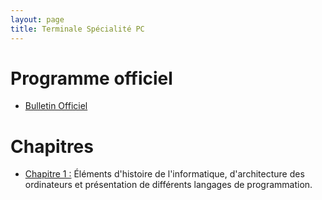 ```yaml
---
layout: page
title: Terminale Spécialité PC
---
```


# Programme officiel

- <a href="https://cache.media.education.gouv.fr/file/special_8_men/99/0/physique_chimie_S_195990.pdf">Bulletin Officiel</a>

# Chapitres

- <a href="http://dlatreyte.github.io/ressources/1-spe-nsi/C1"> Chapitre 1 :</a> Éléments d'histoire de l'informatique, d'architecture des ordinateurs et présentation de différents langages de programmation.
